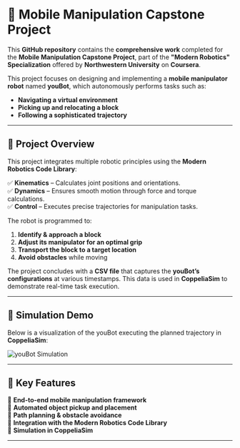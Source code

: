 # 🚀 Mobile Manipulation Capstone Project

This **GitHub repository** contains the **comprehensive work** completed for the **Mobile Manipulation Capstone Project**, part of the **"Modern Robotics" Specialization** offered by **Northwestern University** on **Coursera**.

This project focuses on designing and implementing a **mobile manipulator robot** named **youBot**, which autonomously performs tasks such as:
- **Navigating a virtual environment**  
- **Picking up and relocating a block**  
- **Following a sophisticated trajectory**  

---

## 🔹 **Project Overview**
This project integrates multiple robotic principles using the **Modern Robotics Code Library**:

✅ **Kinematics** – Calculates joint positions and orientations.  
✅ **Dynamics** – Ensures smooth motion through force and torque calculations.  
✅ **Control** – Executes precise trajectories for manipulation tasks.  

The robot is programmed to:
1. **Identify & approach a block**
2. **Adjust its manipulator for an optimal grip**
3. **Transport the block to a target location**
4. **Avoid obstacles** while moving

The project concludes with a **CSV file** that captures the **youBot’s configurations** at various timestamps. This data is used in **CoppeliaSim** to demonstrate real-time task execution.

---

## 🎥 **Simulation Demo**
Below is a visualization of the youBot executing the planned trajectory in **CoppeliaSim**:

![youBot Simulation](https://github.com/pranjalirangnekar/Mobile-Manipulation-Capstone-Project-/blob/main/RESULT.gif)

---

## 📌 **Key Features**
🔹 **End-to-end mobile manipulation framework**  
🔹 **Automated object pickup and placement**  
🔹 **Path planning & obstacle avoidance**  
🔹 **Integration with the Modern Robotics Code Library**  
🔹 **Simulation in CoppeliaSim**  

---

